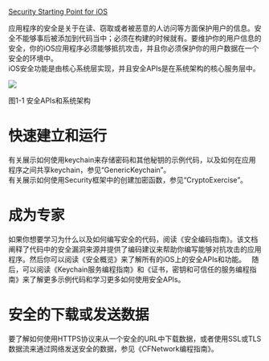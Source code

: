 [Security Starting Point for iOS](https://developer.apple.com/library/archive/referencelibrary/GettingStarted/GS_Security_iPhone/index.html#//apple_ref/doc/uid/TP40007302)

应用程序的安全是关于在读、窃取或者被恶意的人访问等方面保护用户的信息。安全不能够事后被添加到代码当中；必须在构建的时候就有。要维护你的用户信息的安全，你的iOS应用程序必须能够抵抗攻击，并且你必须保护你的用户数据在一个安全的环境中。  
iOS安全功能是由核心系统层实现，并且安全APIs是在系统架构的核心服务层中。

![](https://developer.apple.com/library/archive/referencelibrary/GettingStarted/GS_Security_iPhone/Art/security-layers.jpg)  

图1-1 安全APIs和系统架构

# 快速建立和运行

有关展示如何使用keychain来存储密码和其他秘钥的示例代码，以及如何在应用程序之间共享keychain，参见“GenericKeychain”。  
有关展示如何使用Security框架中的创建加密函数，参见“CryptoExercise”。  

# 成为专家

如果你想要学习为什么以及如何编写安全的代码，阅读《安全编码指南》。该文档阐释了代码中的安全漏洞来源并提供了编码建议来帮助你编写能够对抗攻击的应用程序。然后你可以阅读《安全概览》来了解所有的iOS上的安全APIs和功能。  
随后，可以阅读《Keychain服务编程指南》和《证书，密钥和可信任的服务编程指南》来了解更多示例代码和学习更多如何使用安全APIs。  

# 安全的下载或发送数据

要了解如何使用HTTPS协议来从一个安全的URL中下载数据，或者使用SSL或TLS数据流来通过网络发送安全的数据，参见《CFNetwork编程指南》。